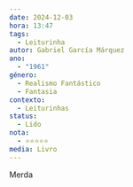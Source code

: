 ```yaml
---
date: 2024-12-03
hora: 13:47
tags:
  - Leiturinha
autor: Gabriel García Márquez
ano:
  - "1961"
género:
  - Realismo Fantástico
  - Fantasia
contexto:
  - Leiturinhas
status:
  - Lido
nota:
  - ⭐⭐⭐⭐⭐
media: Livro
---
```






Merda
